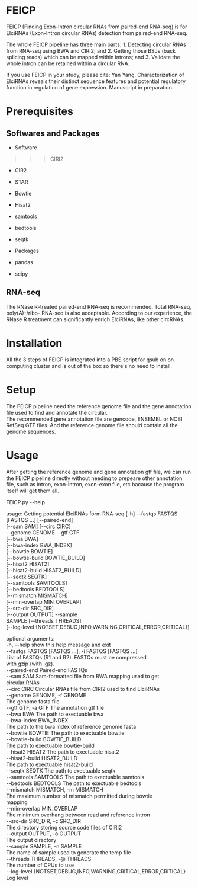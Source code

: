 # FEICP
FEICP (Finding Exon-Intron circular RNAs from paired-end RNA-seq) is for EIciRNAs (Exon-Intron circular RNAs) detection from paired-end RNA-seq.

The whole FEICP pipeline has three main parts: 1. Detecting circular RNAs from RNA-seq using BWA and CIRI2; and 2. Getting those BSJs (back splicing reads) which can be mapped within introns; and 3. Validate the whole intron can be retained within a circular RNA.

If you use FEICP in your study, please cite:
Yan Yang. Characterization of EIciRNAs reveals their distinct sequence features and potential regulatory function in regulation of gene expression. Manuscript in preparation.

# Prerequisites

## Softwares and Packages
* Software
>>> CIRI2
  * CIR2  
 * STAR  
 * Bowtie  
 * Hisat2  
 * samtools  
 * bedtools 
 * seqtk 

* Packages  
 * pandas  
 * scipy  
 
## RNA-seq
The RNase R-treated paired-end RNA-seq is recommended. Total RNA-seq, poly(A)-/ribo- RNA-seq is also acceptable. According to our experience, the RNase R treatment can significantly enrich EIciRNAs, like other circRNAs.

# Installation
All the 3 steps of FEICP is integrated into a PBS script for qsub on on computing cluster and is out of the box so there's no need to install.

# Setup
The FEICP pipeline need the reference genome file and the gene annotation file used to find and annotate the circular.  
The recommended gene annotation file are gencode, ENSEMBL or NCBI RefSeq GTF files. And the reference genome file should contain all the genome sequences.


# Usage
After getting the reference genome and gene annotation gtf file, we can run the FEICP pipeline directly without needing to prepeare other annotation file, such as intron, exon-intron, exon-exon file, etc bacause the program itself will get them all.

FEICP.py --help  

usage: Getting potential EIciRNAs form RNA-seq [-h] --fastqs FASTQS  
                                               [FASTQS ...] [--paired-end]  
                                               [--sam SAM] [--circ CIRC]  
                                               --genome GENOME --gtf GTF  
                                               [--bwa BWA]  
                                               [--bwa-index BWA_INDEX]  
                                               [--bowtie BOWTIE]  
                                               [--bowtie-build BOWTIE_BUILD]  
                                               [--hisat2 HISAT2]  
                                               [--hisat2-build HISAT2_BUILD]  
                                               [--seqtk SEQTK]  
                                               [--samtools SAMTOOLS]  
                                               [--bedtools BEDTOOLS]  
                                               [--mismatch MISMATCH]  
                                               [--min-overlap MIN_OVERLAP]  
                                               [--src-dir SRC_DIR]  
                                               [--output OUTPUT] --sample  
                                               SAMPLE [--threads THREADS]  
                                               [--log-level {NOTSET,DEBUG,INFO,WARNING,CRITICAL,ERROR,CRITICAL}]  

optional arguments:  
  -h, --help            show this help message and exit  
  --fastqs FASTQS [FASTQS ...], -i FASTQS [FASTQS ...]  
                        List of FASTQs (R1 and R2). FASTQs must be compressed  
                        with gzip (with .gz).  
  --paired-end          Paired-end FASTQs  
  --sam SAM             Sam-formatted file from BWA mapping used to get  
                        circular RNAs  
  --circ CIRC           Circular RNAs file from CIRI2 used to find EIciRNAs  
  --genome GENOME, -f GENOME  
                        The genome fasta file  
  --gtf GTF, -a GTF     The annotation gtf file  
  --bwa BWA             The path to exectuable bwa  
  --bwa-index BWA_INDEX  
                        The path to the bwa index of reference genome fasta  
  --bowtie BOWTIE       The path to exectuable bowtie  
  --bowtie-build BOWTIE_BUILD  
                        The path to exectuable bowtie-build  
  --hisat2 HISAT2       The path to exectuable hisat2  
  --hisat2-build HISAT2_BUILD  
                        The path to exectuable hisat2-build  
  --seqtk SEQTK         The path to exectuable seqtk  
  --samtools SAMTOOLS   The path to exectuable samtools  
  --bedtools BEDTOOLS   The path to exectuable bedtools  
  --mismatch MISMATCH, -m MISMATCH  
                        The maximum number of mismatch permitted during bowtie  
                        mapping  
  --min-overlap MIN_OVERLAP  
                        The minimum overhang between read and reference intron  
  --src-dir SRC_DIR, -c SRC_DIR  
                        The directory storing source code files of CIRI2  
  --output OUTPUT, -o OUTPUT  
                        The output directory  
  --sample SAMPLE, -n SAMPLE  
                        The name of sample used to generate the temp file  
  --threads THREADS, -@ THREADS  
                        The number of CPUs to use  
  --log-level {NOTSET,DEBUG,INFO,WARNING,CRITICAL,ERROR,CRITICAL}  
                        Log level  
